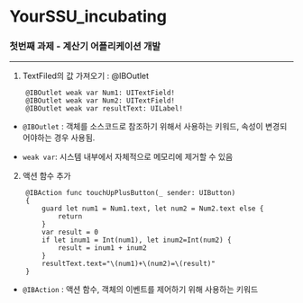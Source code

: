 # YourSSU_incubating



### 첫번째 과제 - 계산기 어플리케이션 개발
____

1. TextFiled의 값 가져오기 : @IBOutlet
```
    @IBOutlet weak var Num1: UITextField! 
    @IBOutlet weak var Num2: UITextField!
    @IBOutlet weak var resultText: UILabel!
```
- ```@IBOutlet``` : 객체를 소스코드로 참조하기 위해서 사용하는 키워드, 속성이 변경되어야하는 경우 사용됨. 

- ```weak var```: 시스템 내부에서 자체적으로 메모리에 제거할 수 있음 

2. 액션 함수 추가
```
    @IBAction func touchUpPlusButton(_ sender: UIButton)
    {
        guard let num1 = Num1.text, let num2 = Num2.text else {
            return
        }
        var result = 0
        if let inum1 = Int(num1), let inum2=Int(num2) {
            result = inum1 + inum2
        }
        resultText.text="\(num1)+\(num2)=\(result)"
    }
```

- ```@IBAction``` : 액션 함수, 객체의 이벤트를 제어하기 위해 사용하는 키워드 
